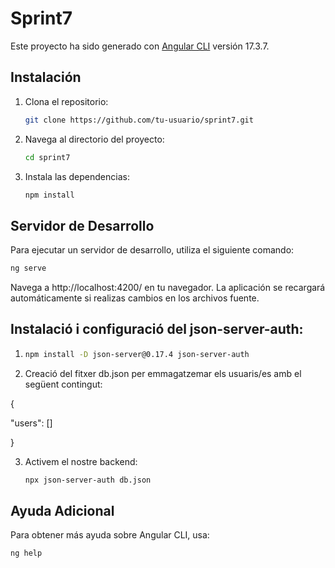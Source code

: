 
# Sprint7

Este proyecto ha sido generado con [Angular CLI](https://github.com/angular/angular-cli) versión 17.3.7.

## Instalación

1. Clona el repositorio:
    ```sh
    git clone https://github.com/tu-usuario/sprint7.git
    ```
2. Navega al directorio del proyecto:
    ```sh
    cd sprint7
    ```
3. Instala las dependencias:
    ```sh
    npm install
    ```

## Servidor de Desarrollo

Para ejecutar un servidor de desarrollo, utiliza el siguiente comando:
```sh
ng serve
```

Navega a http://localhost:4200/ en tu navegador. La aplicación se recargará automáticamente si realizas cambios en los archivos fuente.


## Instalació i configuració del json-server-auth:

1. ```sh
   npm install -D json-server@0.17.4 json-server-auth
   ```

3. Creació del fitxer db.json per emmagatzemar els usuaris/es amb el següent contingut: 

{

  "users": []

}

3. Activem el nostre backend:
   ```sh
   npx json-server-auth db.json
   ```

## Ayuda Adicional
Para obtener más ayuda sobre Angular CLI, usa:

```sh
ng help
```



